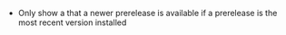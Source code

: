 - Only show a that a newer prerelease is available if a prerelease is the most recent version installed